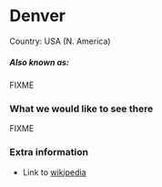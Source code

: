 # Denver

Country: USA (N. America)

##### Also known as:

FIXME

### What we would like to see there

FIXME

### Extra information

- Link to [wikipedia](https://wikipedia.com/FIXME)
